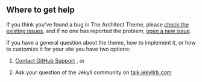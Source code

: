 ## Where to get help

If you think you've found a bug in The Architect Theme,
please [check the existing issues](https://github.com/pages-themes/architect/issues), and
if no one has reported the
problem, [open a new issue](https://github.com/pages-themes/architect/issues/new).

If you have a general question about the theme, how to implement it, or how to customize
it for your site you have two options:

1. [Contact GitHub Support](https://github.com/contact?form%5Bsubject%5D=GitHub%20Pages%20theme%20pages-themes/architect)
   , or

2. Ask your question of the Jekyll community
   on [talk.jekyllrb.com](https://talk.jekyllrb.com/)
